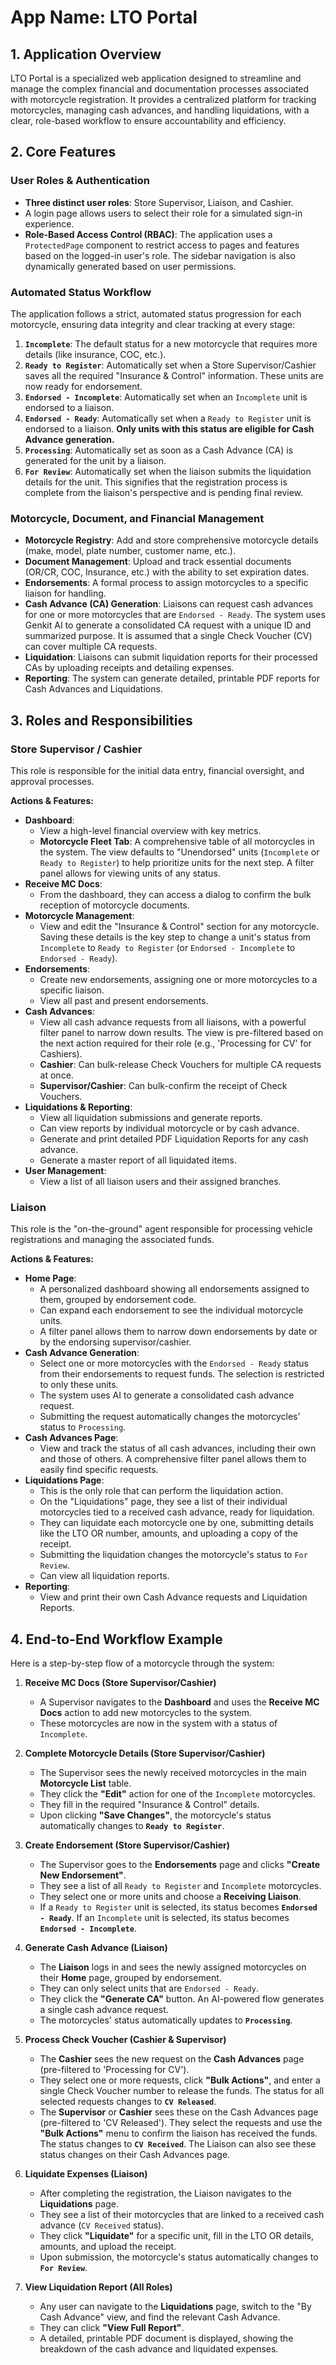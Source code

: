 # App Name: LTO Portal

## 1. Application Overview
LTO Portal is a specialized web application designed to streamline and manage the complex financial and documentation processes associated with motorcycle registration. It provides a centralized platform for tracking motorcycles, managing cash advances, and handling liquidations, with a clear, role-based workflow to ensure accountability and efficiency.

## 2. Core Features

### User Roles & Authentication
- **Three distinct user roles**: Store Supervisor, Liaison, and Cashier.
- A login page allows users to select their role for a simulated sign-in experience.
- **Role-Based Access Control (RBAC)**: The application uses a `ProtectedPage` component to restrict access to pages and features based on the logged-in user's role. The sidebar navigation is also dynamically generated based on user permissions.

### Automated Status Workflow
The application follows a strict, automated status progression for each motorcycle, ensuring data integrity and clear tracking at every stage:
1.  **`Incomplete`**: The default status for a new motorcycle that requires more details (like insurance, COC, etc.).
2.  **`Ready to Register`**: Automatically set when a Store Supervisor/Cashier saves all the required "Insurance & Control" information. These units are now ready for endorsement.
3.  **`Endorsed - Incomplete`**: Automatically set when an `Incomplete` unit is endorsed to a liaison.
4.  **`Endorsed - Ready`**: Automatically set when a `Ready to Register` unit is endorsed to a liaison. **Only units with this status are eligible for Cash Advance generation.**
5.  **`Processing`**: Automatically set as soon as a Cash Advance (CA) is generated for the unit by a liaison.
6.  **`For Review`**: Automatically set when the liaison submits the liquidation details for the unit. This signifies that the registration process is complete from the liaison's perspective and is pending final review.

### Motorcycle, Document, and Financial Management
- **Motorcycle Registry**: Add and store comprehensive motorcycle details (make, model, plate number, customer name, etc.).
- **Document Management**: Upload and track essential documents (OR/CR, COC, Insurance, etc.) with the ability to set expiration dates.
- **Endorsements**: A formal process to assign motorcycles to a specific liaison for handling.
- **Cash Advance (CA) Generation**: Liaisons can request cash advances for one or more motorcycles that are `Endorsed - Ready`. The system uses Genkit AI to generate a consolidated CA request with a unique ID and summarized purpose. It is assumed that a single Check Voucher (CV) can cover multiple CA requests.
- **Liquidation**: Liaisons can submit liquidation reports for their processed CAs by uploading receipts and detailing expenses.
- **Reporting**: The system can generate detailed, printable PDF reports for Cash Advances and Liquidations.

## 3. Roles and Responsibilities

### Store Supervisor / Cashier
This role is responsible for the initial data entry, financial oversight, and approval processes.

**Actions & Features:**
- **Dashboard**:
  - View a high-level financial overview with key metrics.
  - **Motorcycle Fleet Tab**: A comprehensive table of all motorcycles in the system. The view defaults to "Unendorsed" units (`Incomplete` or `Ready to Register`) to help prioritize units for the next step. A filter panel allows for viewing units of any status.
- **Receive MC Docs**:
  - From the dashboard, they can access a dialog to confirm the bulk reception of motorcycle documents.
- **Motorcycle Management**:
  - View and edit the "Insurance & Control" section for any motorcycle. Saving these details is the key step to change a unit's status from `Incomplete` to `Ready to Register` (or `Endorsed - Incomplete` to `Endorsed - Ready`).
- **Endorsements**:
  - Create new endorsements, assigning one or more motorcycles to a specific liaison.
  - View all past and present endorsements.
- **Cash Advances**:
  - View all cash advance requests from all liaisons, with a powerful filter panel to narrow down results. The view is pre-filtered based on the next action required for their role (e.g., 'Processing for CV' for Cashiers).
  - **Cashier**: Can bulk-release Check Vouchers for multiple CA requests at once.
  - **Supervisor/Cashier**: Can bulk-confirm the receipt of Check Vouchers.
- **Liquidations & Reporting**:
  - View all liquidation submissions and generate reports.
  - Can view reports by individual motorcycle or by cash advance.
  - Generate and print detailed PDF Liquidation Reports for any cash advance.
  - Generate a master report of all liquidated items.
- **User Management**:
  - View a list of all liaison users and their assigned branches.

### Liaison
This role is the "on-the-ground" agent responsible for processing vehicle registrations and managing the associated funds.

**Actions & Features:**
- **Home Page**:
  - A personalized dashboard showing all endorsements assigned to them, grouped by endorsement code.
  - Can expand each endorsement to see the individual motorcycle units.
  - A filter panel allows them to narrow down endorsements by date or by the endorsing supervisor/cashier.
- **Cash Advance Generation**:
  - Select one or more motorcycles with the `Endorsed - Ready` status from their endorsements to request funds. The selection is restricted to only these units.
  - The system uses AI to generate a consolidated cash advance request.
  - Submitting the request automatically changes the motorcycles' status to `Processing`.
- **Cash Advances Page**:
  - View and track the status of all cash advances, including their own and those of others. A comprehensive filter panel allows them to easily find specific requests.
- **Liquidations Page**:
  - This is the only role that can perform the liquidation action.
  - On the "Liquidations" page, they see a list of their individual motorcycles tied to a received cash advance, ready for liquidation.
  - They can liquidate each motorcycle one by one, submitting details like the LTO OR number, amounts, and uploading a copy of the receipt.
  - Submitting the liquidation changes the motorcycle's status to `For Review`.
  - Can view all liquidation reports.
- **Reporting**:
  - View and print their own Cash Advance requests and Liquidation Reports.


## 4. End-to-End Workflow Example

Here is a step-by-step flow of a motorcycle through the system:

1.  **Receive MC Docs (Store Supervisor/Cashier)**
    - A Supervisor navigates to the **Dashboard** and uses the **Receive MC Docs** action to add new motorcycles to the system.
    - These motorcycles are now in the system with a status of `Incomplete`.

2.  **Complete Motorcycle Details (Store Supervisor/Cashier)**
    - The Supervisor sees the newly received motorcycles in the main **Motorcycle List** table.
    - They click the **"Edit"** action for one of the `Incomplete` motorcycles.
    - They fill in the required "Insurance & Control" details.
    - Upon clicking **"Save Changes"**, the motorcycle's status automatically changes to **`Ready to Register`**.

3.  **Create Endorsement (Store Supervisor/Cashier)**
    - The Supervisor goes to the **Endorsements** page and clicks **"Create New Endorsement"**.
    - They see a list of all `Ready to Register` and `Incomplete` motorcycles.
    - They select one or more units and choose a **Receiving Liaison**.
    - If a `Ready to Register` unit is selected, its status becomes **`Endorsed - Ready`**. If an `Incomplete` unit is selected, its status becomes **`Endorsed - Incomplete`**.

4.  **Generate Cash Advance (Liaison)**
    - The **Liaison** logs in and sees the newly assigned motorcycles on their **Home** page, grouped by endorsement.
    - They can only select units that are `Endorsed - Ready`.
    - They click the **"Generate CA"** button. An AI-powered flow generates a single cash advance request.
    - The motorcycles' status automatically updates to **`Processing`**.

5.  **Process Check Voucher (Cashier & Supervisor)**
    - The **Cashier** sees the new request on the **Cash Advances** page (pre-filtered to 'Processing for CV').
    - They select one or more requests, click **"Bulk Actions"**, and enter a single Check Voucher number to release the funds. The status for all selected requests changes to **`CV Released`**.
    - The **Supervisor** or **Cashier** sees these on the Cash Advances page (pre-filtered to 'CV Released'). They select the requests and use the **"Bulk Actions"** menu to confirm the liaison has received the funds. The status changes to **`CV Received`**. The Liaison can also see these status changes on their Cash Advances page.

6.  **Liquidate Expenses (Liaison)**
    - After completing the registration, the Liaison navigates to the **Liquidations** page.
    - They see a list of their motorcycles that are linked to a received cash advance (`CV Received` status).
    - They click **"Liquidate"** for a specific unit, fill in the LTO OR details, amounts, and upload the receipt.
    - Upon submission, the motorcycle's status automatically changes to **`For Review`**.

7.  **View Liquidation Report (All Roles)**
    - Any user can navigate to the **Liquidations** page, switch to the "By Cash Advance" view, and find the relevant Cash Advance.
    - They can click **"View Full Report"**.
    - A detailed, printable PDF document is displayed, showing the breakdown of the cash advance and liquidated expenses.
